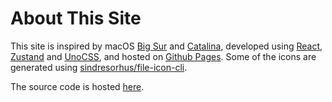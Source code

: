 # About This Site

This site is inspired by macOS [Big Sur](https://www.apple.com/in/macos/big-sur/) and [Catalina](https://www.apple.com/bw/macos/catalina/), developed using [React](https://reactjs.org/), [Zustand](https://zustand-demo.pmnd.rs/) and [UnoCSS](https://uno.antfu.me/), and hosted on [Github Pages](https://pages.github.com/). Some of the icons are generated using [sindresorhus/file-icon-cli](https://github.com/sindresorhus/file-icon-cli).

The source code is hosted [here](https://github.com/Chrisfoehser2/playground-macos).
